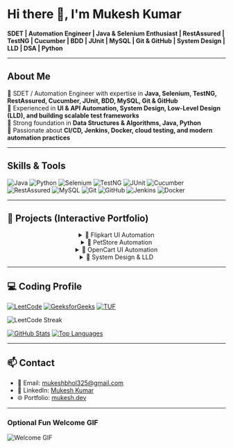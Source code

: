 # Hi there 👋, I'm Mukesh Kumar

**SDET | Automation Engineer | Java & Selenium Enthusiast | RestAssured | TestNG | Cucumber | BDD | JUnit | MySQL | Git & GitHub | System Design | LLD | DSA | Python**

---

## About Me
🔹 SDET / Automation Engineer with expertise in **Java, Selenium, TestNG, RestAssured, Cucumber, JUnit, BDD, MySQL, Git & GitHub**  
🔹 Experienced in **UI & API Automation, System Design, Low-Level Design (LLD), and building scalable test frameworks**  
🔹 Strong foundation in **Data Structures & Algorithms, Java, Python**  
🔹 Passionate about **CI/CD, Jenkins, Docker, cloud testing, and modern automation practices**

---

## Skills & Tools

![Java](https://img.shields.io/badge/Java-ED8B00?style=for-the-badge&logo=java&logoColor=white)
![Python](https://img.shields.io/badge/Python-3776AB?style=for-the-badge&logo=python&logoColor=white)
![Selenium](https://img.shields.io/badge/Selenium-43B02A?style=for-the-badge&logo=Selenium&logoColor=white)
![TestNG](https://img.shields.io/badge/TestNG-008000?style=for-the-badge&logo=TestNG&logoColor=white)
![JUnit](https://img.shields.io/badge/JUnit-25A162?style=for-the-badge&logo=JUnit5&logoColor=white)
![Cucumber](https://img.shields.io/badge/Cucumber-39D96B?style=for-the-badge&logo=cucumber&logoColor=white)
![RestAssured](https://img.shields.io/badge/RestAssured-000000?style=for-the-badge&logo=RestAssured&logoColor=white)
![MySQL](https://img.shields.io/badge/MySQL-4479A1?style=for-the-badge&logo=mysql&logoColor=white)
![Git](https://img.shields.io/badge/Git-F05032?style=for-the-badge&logo=git&logoColor=white)
![GitHub](https://img.shields.io/badge/GitHub-181717?style=for-the-badge&logo=github&logoColor=white)
![Jenkins](https://img.shields.io/badge/Jenkins-D24939?style=for-the-badge&logo=Jenkins&logoColor=white)
![Docker](https://img.shields.io/badge/Docker-2496ED?style=for-the-badge&logo=Docker&logoColor=white)

---

## 🚀 Projects (Interactive Portfolio)

<div align="center">

<details>
<summary>🔹 Flipkart UI Automation</summary>
<p>
End-to-end automation framework for the Flipkart web application.

**Tech Stack:**  
![Java](https://img.shields.io/badge/Java-ED8B00?style=for-the-badge&logo=java&logoColor=white)
![Selenium](https://img.shields.io/badge/Selenium-43B02A?style=for-the-badge&logo=Selenium&logoColor=white)
![TestNG](https://img.shields.io/badge/TestNG-008000?style=for-the-badge&logo=TestNG&logoColor=white)
![ExtentReports](https://img.shields.io/badge/ExtentReports-000000?style=for-the-badge&logo=appveyor&logoColor=white)
![POM](https://img.shields.io/badge/POM-FF69B4?style=for-the-badge&logo=UML&logoColor=white)

[🔗 GitHub Repo](https://github.com/mukeshbhol325/Flipkart-UI-Automation)
</p>
</details>

<details>
<summary>🔹 PetStore Automation</summary>
<p>
API Automation framework for PetStore API with schema validation and reusable utilities.

**Tech Stack:**  
![Java](https://img.shields.io/badge/Java-ED8B00?style=for-the-badge&logo=java&logoColor=white)
![RestAssured](https://img.shields.io/badge/RestAssured-000000?style=for-the-badge&logo=RestAssured&logoColor=white)
![TestNG](https://img.shields.io/badge/TestNG-008000?style=for-the-badge&logo=TestNG&logoColor=white)
![API Testing](https://img.shields.io/badge/API-Testing-0F9D58?style=for-the-badge&logo=Postman&logoColor=white)
![Schema Validation](https://img.shields.io/badge/Schema-Validation-FF8C00?style=for-the-badge&logo=UML&logoColor=white)

[🔗 GitHub Repo](https://github.com/mukeshbhol325/PetStoreAutomation)
</p>
</details>

<details>
<summary>🔹 OpenCart UI Automation</summary>
<p>
Full automation framework for OpenCart e-commerce platform with CI/CD integration.

**Tech Stack:**  
![Java](https://img.shields.io/badge/Java-ED8B00?style=for-the-badge&logo=java&logoColor=white)
![Selenium](https://img.shields.io/badge/Selenium-43B02A?style=for-the-badge&logo=Selenium&logoColor=white)
![TestNG](https://img.shields.io/badge/TestNG-008000?style=for-the-badge&logo=TestNG&logoColor=white)
![ExtentReports](https://img.shields.io/badge/ExtentReports-000000?style=for-the-badge&logo=appveyor&logoColor=white)
![Jenkins](https://img.shields.io/badge/Jenkins-D24939?style=for-the-badge&logo=Jenkins&logoColor=white)
![Docker](https://img.shields.io/badge/Docker-2496ED?style=for-the-badge&logo=Docker&logoColor=white)
![CI/CD](https://img.shields.io/badge/CI%2FCD-Enabled-8A2BE2?style=for-the-badge&logo=githubactions&logoColor=white)

[🔗 GitHub Repo](https://github.com/mukeshbhol325/OpenCart-UI-Automation)
</p>
</details>

<details>
<summary>🔹 System Design & LLD</summary>
<p>
Low-Level Design projects showcasing modular and scalable architecture.

**Tech Stack:**  
![Java](https://img.shields.io/badge/Java-ED8B00?style=for-the-badge&logo=java&logoColor=white)
![OOP](https://img.shields.io/badge/OOP-008080?style=for-the-badge&logo=UML&logoColor=white)
![Design Patterns](https://img.shields.io/badge/Design%20Patterns-FF69B4?style=for-the-badge&logo=UML&logoColor=white)
![UML](https://img.shields.io/badge/UML-000000?style=for-the-badge&logo=UML&logoColor=white)
![Scalable](https://img.shields.io/badge/Scalable-2E8B57?style=for-the-badge&logo=appveyor&logoColor=white)

[🔗 GitHub Repo](https://github.com/mukeshbhol325/LLD-Projects)
</p>
</details>

</div>

---

## 💻 Coding Profile

[![LeetCode](https://img.shields.io/badge/LeetCode-500%2B%20Solved-FFA116?style=for-the-badge&logo=leetcode&logoColor=white)](https://leetcode.com/u/mukeshbhol325/)
[![GeeksforGeeks](https://img.shields.io/badge/GeeksforGeeks-300%2B%20Solved-0F9D58?style=for-the-badge&logo=geeksforgeeks&logoColor=white)](https://www.geeksforgeeks.org/user/mukeshbhol816gd/)
[![TUF](https://img.shields.io/badge/TUF-Profile-FF5733?style=for-the-badge&logo=github&logoColor=white)](https://takeuforward.org/plus/profile/mukesh8895929179)

![LeetCode Streak](https://leetcard.jacoblin.cool/mukeshbhol325?theme=dark)

[![GitHub Stats](https://github-readme-stats.vercel.app/api?username=mukeshbhol325&show_icons=true&theme=radical)](https://github.com/mukeshbhol325)
[![Top Languages](https://github-readme-stats.vercel.app/api/top-langs/?username=mukeshbhol325&layout=compact)](https://github.com/mukeshbhol325)

---

## 📫 Contact
- 📧 Email: mukeshbhol325@gmail.com  
- 🔗 LinkedIn: [Mukesh Kumar](https://www.linkedin.com/in/mukesh-kumar-bhol-4a8b601b7/)  
- 🌐 Portfolio: [mukesh.dev](https://mukesh.dev)

---

### Optional Fun Welcome GIF
![Welcome GIF](https://media.giphy.com/media/hvRJCLFzcasrR4ia7z/giphy.gif)
